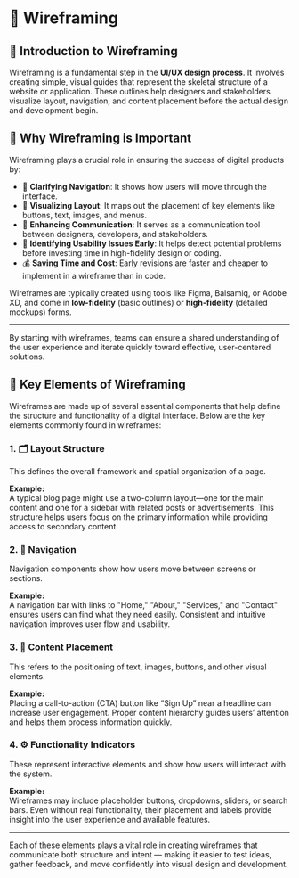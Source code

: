 # 📐 Wireframing

## 📝 Introduction to Wireframing

Wireframing is a fundamental step in the **UI/UX design process**. It involves creating simple, visual guides that represent the skeletal structure of a website or application. These outlines help designers and stakeholders visualize layout, navigation, and content placement before the actual design and development begin.

## 🎯 Why Wireframing is Important

Wireframing plays a crucial role in ensuring the success of digital products by:

- 🧭 **Clarifying Navigation**: It shows how users will move through the interface.
- 📐 **Visualizing Layout**: It maps out the placement of key elements like buttons, text, images, and menus.
- 💬 **Enhancing Communication**: It serves as a communication tool between designers, developers, and stakeholders.
- 🧪 **Identifying Usability Issues Early**: It helps detect potential problems before investing time in high-fidelity design or coding.
- 💰 **Saving Time and Cost**: Early revisions are faster and cheaper to implement in a wireframe than in code.

Wireframes are typically created using tools like Figma, Balsamiq, or Adobe XD, and come in **low-fidelity** (basic outlines) or **high-fidelity** (detailed mockups) forms.

---

By starting with wireframes, teams can ensure a shared understanding of the user experience and iterate quickly toward effective, user-centered solutions.

## 🧩 Key Elements of Wireframing

Wireframes are made up of several essential components that help define the structure and functionality of a digital interface. Below are the key elements commonly found in wireframes:

### 1. 🗂️ Layout Structure
This defines the overall framework and spatial organization of a page.

**Example:**  
A typical blog page might use a two-column layout—one for the main content and one for a sidebar with related posts or advertisements. This structure helps users focus on the primary information while providing access to secondary content.

### 2. 🧭 Navigation
Navigation components show how users move between screens or sections.

**Example:**  
A navigation bar with links to "Home," "About," "Services," and "Contact" ensures users can find what they need easily. Consistent and intuitive navigation improves user flow and usability.

### 3. 📝 Content Placement
This refers to the positioning of text, images, buttons, and other visual elements.

**Example:**  
Placing a call-to-action (CTA) button like “Sign Up” near a headline can increase user engagement. Proper content hierarchy guides users’ attention and helps them process information quickly.

### 4. ⚙️ Functionality Indicators
These represent interactive elements and show how users will interact with the system.

**Example:**  
Wireframes may include placeholder buttons, dropdowns, sliders, or search bars. Even without real functionality, their placement and labels provide insight into the user experience and available features.

---

Each of these elements plays a vital role in creating wireframes that communicate both structure and intent — making it easier to test ideas, gather feedback, and move confidently into visual design and development.

